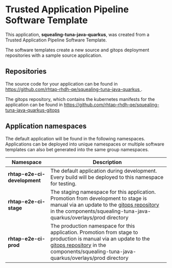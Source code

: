 # Trusted Application Pipeline Software Template

This application, **squealing-tuna-java-quarkus**, was created from a Trusted Application Pipeline Software Template.

The software templates create a new source and gitops deployment repositories with a sample source application. 

## Repositories

The source code for your application can be found in [https://github.com/rhtap-rhdh-qe/squealing-tuna-java-quarkus ](https://github.com/rhtap-rhdh-qe/squealing-tuna-java-quarkus ).
 
The gitops repository, which contains the kubernetes manifests for the application can be found in 
[https://github.com/rhtap-rhdh-qe/squealing-tuna-java-quarkus-gitops ](https://github.com/rhtap-rhdh-qe/squealing-tuna-java-quarkus-gitops ) 

## Application namespaces 

The default application will be found in the following namespaces. Applications can be deployed into unique namespaces or multiple software templates can also bet generated into the same group namespaces.  

|  Namespace   |  Description   |  
| -------- | -------- |   
| **rhtap-e2e-ci-development** | The default application during development. Every build will be deployed to this namespace for testing. | 
| **rhtap-e2e-ci-stage** | The staging namespace for this application. Promotion from development to stage is manual via an update to the [gitops repository](https://github.com/rhtap-rhdh-qe/squealing-tuna-java-quarkus-gitops ) in the components/squealing-tuna-java-quarkus/overlays/prod directory |  
| **rhtap-e2e-ci-prod** | The production namespace for this application. Promotion from stage to production is manual via an update to the [gitops repository](https://github.com/rhtap-rhdh-qe/squealing-tuna-java-quarkus-gitops ) in the components/squealing-tuna-java-quarkus/overlays/prod directory | 